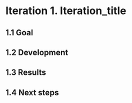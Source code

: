 # Iteration 1. Iteration_title

<!---
The work is done using short iterations. Each iteration needs to have a very
clear goal. This allows to gain greater knowledge of the problem on each iteration.
--->

## 1.1 Goal

## 1.2 Development

## 1.3 Results

## 1.4 Next steps
